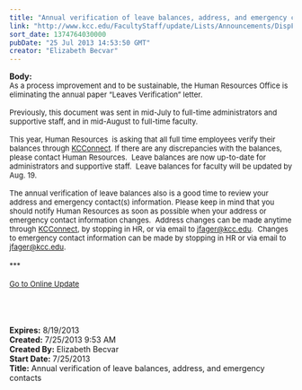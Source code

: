 ```yaml
---
title: "Annual verification of leave balances, address, and emergency contacts"
link: "http://www.kcc.edu/FacultyStaff/update/Lists/Announcements/DispForm.aspx?ID=1180"
sort_date: 1374764030000
pubDate: "25 Jul 2013 14:53:50 GMT"
creator: "Elizabeth Becvar"
---
```


<div><b>Body:</b> <div class="ExternalClass9869561E63764B35A084874B6D2CBE16">
<div><font size="2">As a process improvement and to be sustainable, the Human Resources Office is eliminating the annual paper “Leaves Verification” letter.</font></div>
<div><font size="2">  </font></div>
<div><font size="2">Previously, this document was sent in mid-July to full-time administrators and supportive staff, and in mid-August to full-time faculty.</font></div>
<div><font size="2">  </font></div>
<div><font size="2">This year, Human Resources  is asking that all full time employees verify their balances through <a href="https://connect.kcc.edu/wa/wa?TYPE=M&amp;PID=CORE-WBMAIN&amp;TOKENIDX=7056321046">KCConnect</a>. If there are any discrepancies with the balances, please contact Human Resources.  Leave balances are now up-to-date for administrators and supportive staff.  Leave balances for faculty will be updated by Aug. 19.</font></div>
<div><font size="2">  </font></div>
<div><font size="2">The annual verification of leave balances also is a good time to review your address and emergency contact(s) information. Please keep in mind that you should notify Human Resources as soon as possible when your address or emergency contact information changes.  Address changes can be made anytime through <a href="https://connect.kcc.edu/wa/wa?TYPE=M&amp;PID=CORE-WBMAIN&amp;TOKENIDX=7056321046">KCConnect</a>, by stopping in HR, or via email to </font><a href="mailto:jfager@kcc.edu"><font size="2">jfager@kcc.edu</font></a><font size="2">.  Changes to emergency contact information can be made by stopping in HR or via email to </font><a href="mailto:jfager@kcc.edu"><font size="2">jfager@kcc.edu</font></a><font size="2">.</font></div>
<div><font size="2"></font> </div>
<div><font size="2">***</font></div>
<div><font size="2"></font> </div>
<div><font size="2"><a href="/FacultyStaff/update/Pages/dailyupdate.aspx">Go to Online Update</a></font></div>
<div><font size="2"></font> </div>
<div><font size="2"><br />                                                                                                                                          </font></div>
<div><font size="2"></font> </div></div></div>
<div><b>Expires:</b> 8/19/2013</div>
<div><b>Created:</b> 7/25/2013 9:53 AM</div>
<div><b>Created By:</b> Elizabeth Becvar</div>
<div><b>Start Date:</b> 7/25/2013</div>
<div><b>Title:</b> Annual verification of leave balances, address, and emergency contacts</div>
